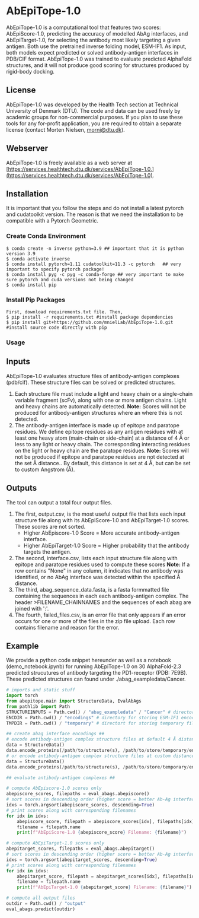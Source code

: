 # AbEpiTope-1.0
AbEpiTope-1.0 is a computational tool that features two scores: AbEpiScore-1.0, predicting the accuracy of modelled AbAg interfaces, and AbEpiTarget-1.0, for selecting the antibody most likely targeting a given antigen. Both use the pretrained inverse folding model, ESM-IF1. As input, both models expect predicted or solved antibody-antigen interfaces in PDB/CIF format. AbEpiTope-1.0 was trained to evaluate predicted AlphaFold structures, and it will not produce good scoring for structures produced by rigid-body docking.

## License
AbEpiTope-1.0 was developed by the Health Tech section at Technical University of Denmark (DTU). The code and data can be used freely by academic groups for non-commercial purposes. If you plan to use these tools for any for-profit application, you are required to obtain a separate license (contact Morten Nielsen, morni@dtu.dk).

## Webserver
AbEpiTope-1.0 is freely available as a web server at [https://services.healthtech.dtu.dk/services/AbEpiTope-1.0.](https://services.healthtech.dtu.dk/services/AbEpiTope-1.0). 

## Installation 
It is important that you follow the steps and do not install a latest pytorch and cudatoolkit version. 
The reason is that we need the installation to be compatible with a Pytorch Geometric.

### Create Conda Environment
```
$ conda create -n inverse python=3.9 ## important that it is python version 3.9
$ conda activate inverse
$ conda install pytorch=1.11 cudatoolkit=11.3 -c pytorch   ## very important to specify pytorch package!
$ conda install pyg -c pyg -c conda-forge ## very important to make sure pytorch and cuda versions not being changed
$ conda install pip
```
### Install Pip Packages 
```
First, download requirements.txt file. Then,
$ pip install -r requirements.txt #install package dependencies
$ pip install git+https://github.com/mnielLab/AbEpiTope-1.0.git #install source code directly with pip
```
### Usage 

## Inputs 
AbEpiTope-1.0 evaluates structure files of antibody-antigen complexes (pdb/cif). These structure files can be solved or predicted structures.
1. Each structure file must include a light and heavy chain or a single-chain variable fragment (scFv), along with one or more antigen chains. Light and heavy chains are automatically detected. **Note:** Scores will not be produced for antibody-antigen structures where an where this is not detected. 
2. The antibody-antigen interface is made up of epitope and paratope residues. We define epitope residues as any antigen residues with at least one heavy atom (main-chain or side-chain) at a distance of 4 Å or less to any light or heavy chain. The corresponding interacting residues on the light or heavy chain are the paratope residues. **Note:** Scores will not be produced if epitope and paratope residues are not detected at the set Å distance.. By default, this distance is set at 4 Å, but can be set to custom Angstrom (Å). 

## Outputs 
The tool can output a total four output files. 
1. The first, output.csv, is the most useful output file that lists each input structure file along with its AbEpiScore-1.0 and AbEpiTarget-1.0 scores.
   These scores are not sorted.
   * Higher AbEpiscore-1.0 Score = More accurate antibody-antigen interface.
   * Higher AbEpiTarget-1.0 Score = Higher probability that the antibody targets the antigen.   
2. The second, interface.csv, lists each input structure file along with epitope and paratope residues used to compute these scores **Note:** If a row contains "None" in any column, it indicates that no antibody was identified, or no AbAg interface was detected within the specified Å distance.
3. The third, abag_sequence_data.fasta, is a fasta formmatted file containing the sequences in each each antibody-antigen complex. The header >FILENAME_CHAINNAMES and the sequences of each abag are joined with ':'.
4. The fourth, failed_files.csv, is an error file that only appears if an error occurs for one or more of the files in the zip file upload. Each row contains filename and reason for the error.

## Example
We provide a python code snippet hereunder as well as a notebook (demo_notebook.ipynb) for running AbEpiTope-1.0 on 30 AlphaFold-2.3 predicted strucutures of antibody targeting the PD1-receptor (PDB: 7E9B).
These predicted structures can found under ./abag_exampledata/Cancer. 

```python
# imports and static stuff
import torch
from abepitope.main import StructureData, EvalAbAgs
from pathlib import Path
STRUCTUREINPUTS = Path.cwd() / "abag_exampledata" / "Cancer" # directory containing PDB or CIF files (can also be a single PDB/CIF file)
ENCDIR = Path.cwd() / "encodings" # directory for storing ESM-IF1 encodings
TMPDIR = Path.cwd() / "temporary" # directort for storing temporary files 

## create abag interface encodings ##
# encode antibody-antigen complex structure files at default 4 Å distance
data = StructureData()
data.encode_proteins(/path/to/structure(s), /path/to/store/temporary/encodings/, /path/to/store/temporary/stuff)
# or encode antibody-antigen complex structure files at custom distance, such as 4.5 Å distance
data = StructureData()
data.encode_proteins(/path/to/structure(s), /path/to/store/temporary/encodings/, /path/to/store/temporary/stuff, atom_radius=4.5)

## evaluate antibody-antigen complexes ## 

# compute AbEpiscore-1.0 scores only
abepiscore_scores, filepaths = eval_abags.abepiscore()
# sort scores in descending order (higher score = better Ab-Ag interface)
idxs = torch.argsort(abepiscore_scores, descending=True)
# print scores along with corresponding filenames
for idx in idxs:
    abepiscore_score, filepath = abepiscore_scores[idx], filepaths[idx]
    filename = filepath.name
    print(f"AbEpiScore-1.0 {abepiscore_score} Filename: {filename}")

# compute AbEpiTarget-1.0 scores only 
abepitarget_scores, filepaths = eval_abags.abepitarget()
# sort scores in descending order (higher score = better Ab-Ag interface)
idxs = torch.argsort(abepitarget_scores, descending=True)
# print scores along with corresponding filenames
for idx in idxs:
    abepitarget_score, filepath = abepitarget_scores[idx], filepaths[idx]
    filename = filepath.name
    print(f"AbEpiTarget-1.0 {abepitarget_score} Filename: {filename}")

# compute all output files
outdir = Path.cwd() / "output"
eval_abags.predict(outdir)

```
